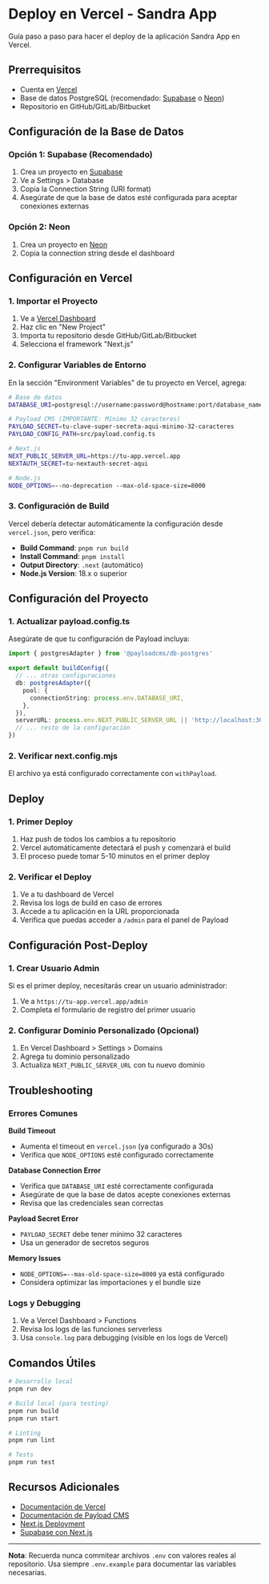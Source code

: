# Deploy en Vercel - Sandra App

Guía paso a paso para hacer el deploy de la aplicación Sandra App en Vercel.

## Prerrequisitos

- Cuenta en [Vercel](https://vercel.com)
- Base de datos PostgreSQL (recomendado: [Supabase](https://supabase.com) o [Neon](https://neon.tech))
- Repositorio en GitHub/GitLab/Bitbucket

## Configuración de la Base de Datos

### Opción 1: Supabase (Recomendado)
1. Crea un proyecto en [Supabase](https://supabase.com)
2. Ve a Settings > Database
3. Copia la Connection String (URI format)
4. Asegúrate de que la base de datos esté configurada para aceptar conexiones externas

### Opción 2: Neon
1. Crea un proyecto en [Neon](https://neon.tech)
2. Copia la connection string desde el dashboard

## Configuración en Vercel

### 1. Importar el Proyecto
1. Ve a [Vercel Dashboard](https://vercel.com/dashboard)
2. Haz clic en "New Project"
3. Importa tu repositorio desde GitHub/GitLab/Bitbucket
4. Selecciona el framework "Next.js"

### 2. Configurar Variables de Entorno
En la sección "Environment Variables" de tu proyecto en Vercel, agrega:

```bash
# Base de datos
DATABASE_URI=postgresql://username:password@hostname:port/database_name

# Payload CMS (IMPORTANTE: Mínimo 32 caracteres)
PAYLOAD_SECRET=tu-clave-super-secreta-aqui-minimo-32-caracteres
PAYLOAD_CONFIG_PATH=src/payload.config.ts

# Next.js
NEXT_PUBLIC_SERVER_URL=https://tu-app.vercel.app
NEXTAUTH_SECRET=tu-nextauth-secret-aqui

# Node.js
NODE_OPTIONS=--no-deprecation --max-old-space-size=8000
```

### 3. Configuración de Build
Vercel debería detectar automáticamente la configuración desde `vercel.json`, pero verifica:

- **Build Command**: `pnpm run build`
- **Install Command**: `pnpm install`
- **Output Directory**: `.next` (automático)
- **Node.js Version**: 18.x o superior

## Configuración del Proyecto

### 1. Actualizar payload.config.ts
Asegúrate de que tu configuración de Payload incluya:

```typescript
import { postgresAdapter } from '@payloadcms/db-postgres'

export default buildConfig({
  // ... otras configuraciones
  db: postgresAdapter({
    pool: {
      connectionString: process.env.DATABASE_URI,
    },
  }),
  serverURL: process.env.NEXT_PUBLIC_SERVER_URL || 'http://localhost:3000',
  // ... resto de la configuración
})
```

### 2. Verificar next.config.mjs
El archivo ya está configurado correctamente con `withPayload`.

## Deploy

### 1. Primer Deploy
1. Haz push de todos los cambios a tu repositorio
2. Vercel automáticamente detectará el push y comenzará el build
3. El proceso puede tomar 5-10 minutos en el primer deploy

### 2. Verificar el Deploy
1. Ve a tu dashboard de Vercel
2. Revisa los logs de build en caso de errores
3. Accede a tu aplicación en la URL proporcionada
4. Verifica que puedas acceder a `/admin` para el panel de Payload

## Configuración Post-Deploy

### 1. Crear Usuario Admin
Si es el primer deploy, necesitarás crear un usuario administrador:
1. Ve a `https://tu-app.vercel.app/admin`
2. Completa el formulario de registro del primer usuario

### 2. Configurar Dominio Personalizado (Opcional)
1. En Vercel Dashboard > Settings > Domains
2. Agrega tu dominio personalizado
3. Actualiza `NEXT_PUBLIC_SERVER_URL` con tu nuevo dominio

## Troubleshooting

### Errores Comunes

**Build Timeout**
- Aumenta el timeout en `vercel.json` (ya configurado a 30s)
- Verifica que `NODE_OPTIONS` esté configurado correctamente

**Database Connection Error**
- Verifica que `DATABASE_URI` esté correctamente configurada
- Asegúrate de que la base de datos acepte conexiones externas
- Revisa que las credenciales sean correctas

**Payload Secret Error**
- `PAYLOAD_SECRET` debe tener mínimo 32 caracteres
- Usa un generador de secretos seguros

**Memory Issues**
- `NODE_OPTIONS=--max-old-space-size=8000` ya está configurado
- Considera optimizar las importaciones y el bundle size

### Logs y Debugging
1. Ve a Vercel Dashboard > Functions
2. Revisa los logs de las funciones serverless
3. Usa `console.log` para debugging (visible en los logs de Vercel)

## Comandos Útiles

```bash
# Desarrollo local
pnpm run dev

# Build local (para testing)
pnpm run build
pnpm run start

# Linting
pnpm run lint

# Tests
pnpm run test
```

## Recursos Adicionales

- [Documentación de Vercel](https://vercel.com/docs)
- [Documentación de Payload CMS](https://payloadcms.com/docs)
- [Next.js Deployment](https://nextjs.org/docs/deployment)
- [Supabase con Next.js](https://supabase.com/docs/guides/getting-started/quickstarts/nextjs)

---

**Nota**: Recuerda nunca commitear archivos `.env` con valores reales al repositorio. Usa siempre `.env.example` para documentar las variables necesarias.